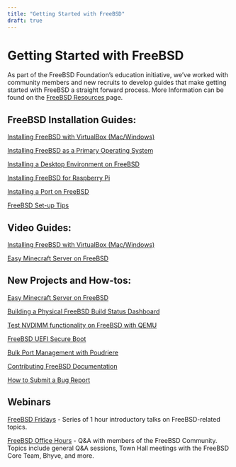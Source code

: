 ```yaml
---
title: "Getting Started with FreeBSD"
draft: true
---
```

# Getting Started with FreeBSD

As part of the FreeBSD Foundation’s education initiative, we’ve worked with community members and new recruits to develop guides that make getting started with FreeBSD a straight forward process. More Information can be found on the [FreeBSD Resources ](https://freebsdfoundation.org/freebsd-project/resources/) page.

## FreeBSD Installation Guides:
[Installing FreeBSD with VirtualBox (Mac/Windows) ](https://freebsdfoundation.org/freebsd/how-to-guides/installing-freebsd-with-virtualbox/)

[Installing FreeBSD as a Primary Operating System](https://freebsdfoundation.org/freebsd/how-to-guides/installing-freebsd-as-a-primary-operating-system/)

[Installing a Desktop Environment on FreeBSD](https://freebsdfoundation.org/freebsd/how-to-guides/installing-a-desktop-environment-on-freebsd/)

[Installing FreeBSD for Raspberry Pi](https://freebsdfoundation.org/freebsd/how-to-guides/installing-freebsd-for-raspberry-pi/)

[Installing a Port on FreeBSD](https://freebsdfoundation.org/freebsd/how-to-guides/installing-a-port-on-freebsd/)

[FreeBSD Set-up Tips](https://freebsdfoundation.org/freebsd/how-to-guides/freebsd-set-up-tips/)

## Video Guides:
[Installing FreeBSD with VirtualBox (Mac/Windows)](https://freebsdfoundation.org/freebsd/how-to-guides/installing-freebsd-with-virtualbox-video-guide/)

[Easy Minecraft Server on FreeBSD](https://freebsdfoundation.org/freebsd/how-to-guides/easy-minecraft-server-on-freebsd-video-guide/)

## New Projects and How-tos:
[Easy Minecraft Server on FreeBSD](https://freebsdfoundation.org/freebsd/how-to-guides/easy-minecraft-server-on-freebsd/)

[Building a Physical FreeBSD Build Status Dashboard](https://freebsdfoundation.org/news-and-events/blog/blog-post/building-a-physical-freebsd-build-status-dashboard/)

[Test NVDIMM functionality on FreeBSD with QEMU](https://freebsdfoundation.org/test-nvdimm-functionality-on-freebsd-with-qemu/)

[FreeBSD UEFI Secure Boot](https://freebsdfoundation.org/freebsd-uefi-secure-boot/)

[Bulk Port Management with Poudriere](https://freebsdfoundation.org/freebsd-project/resources/bulk-port-management-with-poudriere/)

[Contributing FreeBSD Documentation](https://freebsdfoundation.org/contributing-freebsd-documentation/)

[How to Submit a Bug Report](https://freebsdfoundation.org/freebsd-project/resources/how-to-submit-a-bug-report/)

## Webinars
[FreeBSD Fridays](https://freebsdfoundation.org/freebsd-fridays/) - Series of 1 hour introductory talks on FreeBSD-related topics.

[FreeBSD Office Hours](https://wiki.freebsd.org/OfficeHours) - Q&A with members of the FreeBSD Community. Topics include general Q&A sessions, Town Hall meetings with the FreeBSD Core Team, Bhyve, and more.
